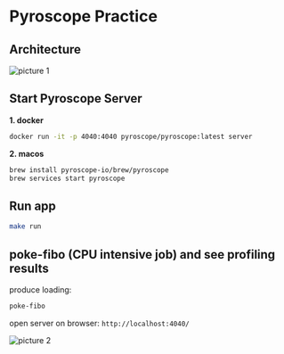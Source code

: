 # Pyroscope Practice

## Architecture
![picture 1](https://i.imgur.com/swf3yQv.png)

## Start Pyroscope Server

**1. docker**
```bash
docker run -it -p 4040:4040 pyroscope/pyroscope:latest server
```

**2. macos**
```bash
brew install pyroscope-io/brew/pyroscope
brew services start pyroscope
```

## Run app
```bash
make run
```

## poke-fibo (CPU intensive job) and see profiling results

produce loading:
```bash
poke-fibo
```
open server on browser:
`http://localhost:4040/`


![picture 2](https://i.imgur.com/W8gRqZK.png)
